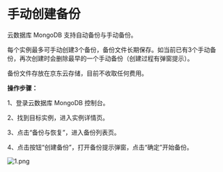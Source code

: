 # **手动创建备份**

云数据库 MongoDB 支持自动备份与手动备份。

每个实例最多可手动创建3个备份，备份文件长期保存。如当前已有3个手动备份，再次创建时会删除最早的一个手动备份（创建过程有弹窗提示）。

备份文件存放在京东云存储，目前不收取任何费用。

**操作步骤：**

1、登录云数据库 MongoDB 控制台。

2、找到目标实例，进入实例详情页。

3、点击“备份与恢复”，进入备份列表页。

4、点击按钮“创建备份”，打开备份提示弹窗，点击“确定”开始备份。

![1.png](https://img1.jcloudcs.com/cms/f4635909-2153-43ea-adb3-1c225133f62b20170927143949.png)